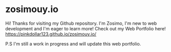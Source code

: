 # zosimouy.io
Hi! Thanks for visiting my Github repository. I'm Zosimo, I'm new to web development and I'm eager to learn more! Check out my Web Portfolio here!
https://pinkdollar123.github.io/zosimouy.io/

P.S I'm still a work in progress and will update this web portfolio.
